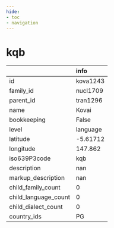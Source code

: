 ```yaml
---
hide:
- toc
- navigation
---
```

# kqb
|                      | info     |
|:---------------------|:---------|
| id                   | kova1243 |
| family_id            | nucl1709 |
| parent_id            | tran1296 |
| name                 | Kovai    |
| bookkeeping          | False    |
| level                | language |
| latitude             | -5.61712 |
| longitude            | 147.862  |
| iso639P3code         | kqb      |
| description          | nan      |
| markup_description   | nan      |
| child_family_count   | 0        |
| child_language_count | 0        |
| child_dialect_count  | 0        |
| country_ids          | PG       |